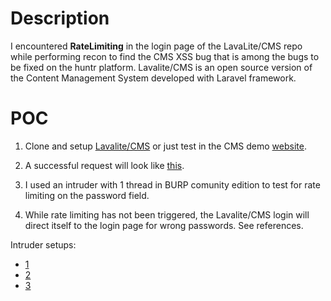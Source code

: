 # Description

I encountered **RateLimiting** in the login page of the LavaLite/CMS repo while performing recon to find the CMS XSS bug that is among the bugs to be fixed on the huntr platform. Lavalite/CMS is an open source version of the Content Management System developed with Laravel framework.

# POC

1. Clone and setup [Lavalite/CMS](https://github.com/LavaLite/cms) or just test in the CMS demo [website](https://lavalite.org/client/login).

2. A successful request will look like [this](https://drive.google.com/file/d/15rFZWpFaYyCoFftS-mzq76GStSVpg1fr/view?usp=sharing).

3. I used an intruder with 1 thread in BURP comunity edition to test for rate limiting on the password field.
      
4. While rate limiting has not been triggered, the Lavalite/CMS login will direct itself to the login page for wrong passwords. See references.
      
Intruder setups:
- [1](https://drive.google.com/file/d/1zNY5awLIKWVy9cziGmFWLV8bHOLm-4dK/view?usp=sharing)
- [2](https://drive.google.com/file/d/111CcUOZ-3cvmgxeqy8QFObiaBrogXcPQ/view?usp=sharing)
- [3](https://drive.google.com/file/d/1ONMke_lt3iEWu0iVIsbGAitrcWAO0MYm/view?usp=sharing)
